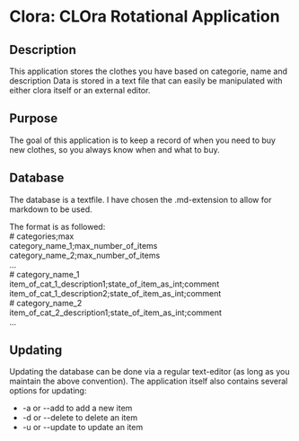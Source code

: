 # Clora: CLOra Rotational Application
## Description
This application stores the clothes you have based on categorie, name and description
Data is stored in a text file that can easily be manipulated with either clora itself or an external editor.

## Purpose
The goal of this application is to keep a record of when you need to buy new clothes, so you always know when and what to buy.

## Database
The database is a textfile. I have chosen the .md-extension to allow for markdown to be used.  

The format is as followed:  
    # categories;max  
    category_name_1;max_number_of_items  
    category_name_2;max_number_of_items  
    ...  
    # category_name_1  
    item_of_cat_1_description1;state_of_item_as_int;comment  
    item_of_cat_1_description2;state_of_item_as_int;comment  
    # category_name_2  
    item_of_cat_2_description1;state_of_item_as_int;comment  
    ...  

## Updating
Updating the database can be done via a regular text-editor (as long as you maintain the above convention).
The application itself also contains several options for updating:  
- -a or --add to add a new item  
- -d or --delete to delete an item  
- -u or --update to update an item
